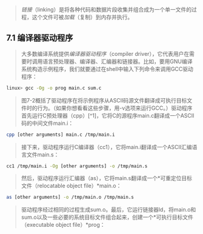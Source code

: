 > *链接*（linking）是将各种代码和数据片段收集并组合成为一个单一文件的过程，这个文件可被*加载*（复制）到内存并执行。

## 7.1 编译器驱动程序
> 大多数编译系统提供*编译器驱动程序*（compiler driver），它代表用户在需要时调用语言预处理器、编译器、汇编器和链接器。比如，要用GNU编译系统构造示例程序，我们就要通过在shell中输入下列命令来调用GCC驱动程序：

``` bash
linux> gcc -Og -o prog main.c sum.c
```

> 图7-2概括了驱动程序在将示例程序从ASCII码源文件翻译成可执行目标文件时的行为。（如果你想看看这些步骤，用-v选项来运行GCC。）驱动程序首先运行C预处理器（cpp）[^1]，它将C的源程序main.c翻译成一个ASCII码的中间文件main.i：

``` bash
cpp [other arguments] main.c /tmp/main.i
```

> 接下来，驱动程序运行C编译器（cc1），它将main.i翻译成一个ASCII汇编语言文件main.s：

``` bash
cc1 /tmp/main.i -Og [other arguments] -o /tmp/main.s
```

> 然后，驱动程序运行汇编器（as），它将main.s翻译成一个*可重定位目标文件（relocatable object file）*main.o：

``` bash
as [other arguments] -o /tmp/main.o /tmp/main.s
```

> 驱动程序经过相同的过程生成sum.o。最后，它运行链接器ld，将main.o和sum.o以及一些必要的系统目标文件组合起来，创建一个*可执行目标文件（executable object file）*prog：


